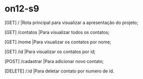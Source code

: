 # on12-s9
[GET] / |Rota principal para visualizar a apresentação do projeto;

[GET] /contatos |Para visualizar todos os contatos;

[GET] /nome |Para visualizar os contatos por nome;

[GET] /id |Para visualizar os contatos por id;

[POST] /cadastrar |Para adicionar novo contato;

[DELETE] /:id |Para deletar contato por numero de id.
